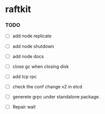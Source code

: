 # raftkit

### TODO 
- [ ] add node replicate
- [ ] add node shutdown 
- [ ] add node docs 
- [ ] close gc when closing disk 
- [ ] add tcp rpc 
- [ ] check the conf change v2 in etcd
- [ ] generete grpc under standalone package. 
- [ ] Repair wall 



